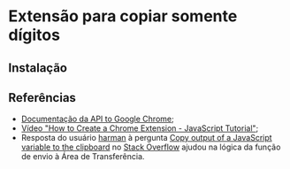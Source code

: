 # Extensão para copiar somente dígitos

## Instalação

## Referências
- [Documentação da API to Google Chrome](https://developer.chrome.com/extensions);
- [Vídeo "How to Create a Chrome Extension - JavaScript Tutorial"](https://www.youtube.com/watch?v=Olz4wo-ILwI);
- Resposta do usuário [harman](https://stackoverflow.com/users/4053800/harman) à pergunta [Copy output of a JavaScript variable to the clipboard](https://stackoverflow.com/a/33946647) no [Stack Overflow](https://stackoverflow.com) ajudou na lógica da função de envio à Área de Transferência.
